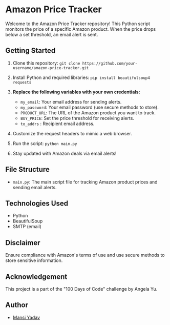 # Amazon Price Tracker

Welcome to the Amazon Price Tracker repository! This Python script monitors the price of a specific Amazon product. When the price drops below a set threshold, an email alert is sent.

## Getting Started

1. Clone this repository: `git clone https://github.com/your-username/amazon-price-tracker.git`
2. Install Python and required libraries: `pip install beautifulsoup4 requests`
3. **Replace the following variables with your own credentials:**

   - `my_email`: Your email address for sending alerts.
   - `my_password`: Your email password (use secure methods to store).
   - `PRODUCT_URL`: The URL of the Amazon product you want to track.
   - `BUY_PRICE`: Set the price threshold for receiving alerts.
   - `to_addrs` : Recipient email address.

4. Customize the request headers to mimic a web browser.
5. Run the script: `python main.py`
6. Stay updated with Amazon deals via email alerts!

## File Structure

- `main.py`: The main script file for tracking Amazon product prices and sending email alerts.
  
## Technologies Used

- Python
- BeautifulSoup
- SMTP (email)

## Disclaimer

Ensure compliance with Amazon's terms of use and use secure methods to store sensitive information.

## Acknowledgement

This project is a part of the "100 Days of Code" challenge by Angela Yu.

## Author
- [Mansi Yadav](https://github.com/FreeSpirit11/amazon-price-tracker)

